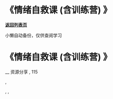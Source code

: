 # 《情绪自救课 (含训练营) 》

[**返回列表页**](/gzh/懒人手册)

小懒自动备份，仅供查阅学习

# 《情绪自救课 (含训练营) 》

__ 资源分享 , 115

,

, ,

